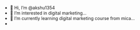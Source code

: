 - 👋 Hi, I’m @akshu1354
- 👀 I’m interested in digital marketing...
- 🌱 I’m currently learning digital marketing course from mica...
- 

<!---
